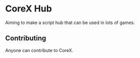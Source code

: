 # CoreX Hub
Aiming to make a script hub that can be used in lots of games.

## Contributing
Anyone can contribute to CoreX.
